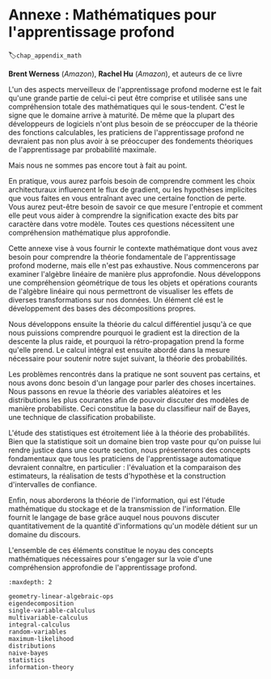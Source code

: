 # Annexe : Mathématiques pour l'apprentissage profond
:label:`chap_appendix_math` 

**Brent Werness** (*Amazon*), **Rachel Hu** (*Amazon*), et auteurs de ce livre


L'un des aspects merveilleux de l'apprentissage profond moderne est le fait qu'une grande partie de celui-ci peut être comprise et utilisée sans une compréhension totale des mathématiques qui le sous-tendent.  C'est le signe que le domaine arrive à maturité.  De même que la plupart des développeurs de logiciels n'ont plus besoin de se préoccuper de la théorie des fonctions calculables, les praticiens de l'apprentissage profond ne devraient pas non plus avoir à se préoccuper des fondements théoriques de l'apprentissage par probabilité maximale.

Mais nous ne sommes pas encore tout à fait au point.

En pratique, vous aurez parfois besoin de comprendre comment les choix architecturaux influencent le flux de gradient, ou les hypothèses implicites que vous faites en vous entraînant avec une certaine fonction de perte.  Vous aurez peut-être besoin de savoir ce que mesure l'entropie et comment elle peut vous aider à comprendre la signification exacte des bits par caractère dans votre modèle.  Toutes ces questions nécessitent une compréhension mathématique plus approfondie.

Cette annexe vise à vous fournir le contexte mathématique dont vous avez besoin pour comprendre la théorie fondamentale de l'apprentissage profond moderne, mais elle n'est pas exhaustive.  Nous commencerons par examiner l'algèbre linéaire de manière plus approfondie.  Nous développons une compréhension géométrique de tous les objets et opérations courants de l'algèbre linéaire qui nous permettront de visualiser les effets de diverses transformations sur nos données.  Un élément clé est le développement des bases des décompositions propres.

Nous développons ensuite la théorie du calcul différentiel jusqu'à ce que nous puissions comprendre pourquoi le gradient est la direction de la descente la plus raide, et pourquoi la rétro-propagation prend la forme qu'elle prend.  Le calcul intégral est ensuite abordé dans la mesure nécessaire pour soutenir notre sujet suivant, la théorie des probabilités.

Les problèmes rencontrés dans la pratique ne sont souvent pas certains, et nous avons donc besoin d'un langage pour parler des choses incertaines.  Nous passons en revue la théorie des variables aléatoires et les distributions les plus courantes afin de pouvoir discuter des modèles de manière probabiliste.  Ceci constitue la base du classifieur naïf de Bayes, une technique de classification probabiliste.

L'étude des statistiques est étroitement liée à la théorie des probabilités.  Bien que la statistique soit un domaine bien trop vaste pour qu'on puisse lui rendre justice dans une courte section, nous présenterons des concepts fondamentaux que tous les praticiens de l'apprentissage automatique devraient connaître, en particulier : l'évaluation et la comparaison des estimateurs, la réalisation de tests d'hypothèse et la construction d'intervalles de confiance.

Enfin, nous aborderons la théorie de l'information, qui est l'étude mathématique du stockage et de la transmission de l'information.  Elle fournit le langage de base grâce auquel nous pouvons discuter quantitativement de la quantité d'informations qu'un modèle détient sur un domaine du discours.

L'ensemble de ces éléments constitue le noyau des concepts mathématiques nécessaires pour s'engager sur la voie d'une compréhension approfondie de l'apprentissage profond.

```toc
:maxdepth: 2

geometry-linear-algebraic-ops
eigendecomposition
single-variable-calculus
multivariable-calculus
integral-calculus
random-variables
maximum-likelihood
distributions
naive-bayes
statistics
information-theory
```

